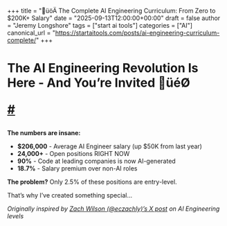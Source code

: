 +++
title = "üöÄ The Complete AI Engineering Curriculum: From Zero to $200K+ Salary"
date = "2025-09-13T12:00:00+00:00"
draft = false
author = "Jeremy Longshore"
tags = ["start ai tools"]
categories = ["AI"]
canonical_url = "https://startaitools.com/posts/ai-engineering-curriculum-complete/"
+++

<h1 id="the-ai-engineering-revolution-is-here---and-youre-invited-">
 The AI Engineering Revolution Is Here - And You’re Invited üéØ
 
 <a class="anchor" href="#the-ai-engineering-revolution-is-here---and-youre-invited-">#</a>
</h1>
<p><strong>The numbers are insane:</strong></p>
<ul>
<li><strong>$206,000</strong> - Average AI Engineer salary (up $50K from last year)</li>
<li><strong>24,000+</strong> - Open positions RIGHT NOW</li>
<li><strong>90%</strong> - Code at leading companies is now AI-generated</li>
<li><strong>18.7%</strong> - Salary premium over non-AI roles</li>
</ul>
<p><strong>The problem?</strong> Only 2.5% of these positions are entry-level.</p>
<p>That’s why I’ve created something special…</p>
<p><em>Originally inspired by <a href="https://twitter.com/eczachly">Zach Wilson (@eczachly)’s X post</a> on AI Engineering levels</em></p>
